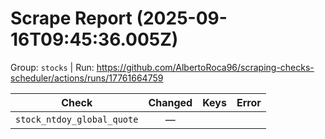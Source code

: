 # Scrape Report (2025-09-16T09:45:36.005Z)

Group: `stocks`  |  Run: https://github.com/AlbertoRoca96/scraping-checks-scheduler/actions/runs/17761664759

| Check | Changed | Keys | Error |
|---|:---:|:--|:--|
| `stock_ntdoy_global_quote` | — |  |  |
